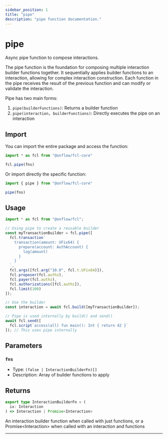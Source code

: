 ```yaml
---
sidebar_position: 1
title: "pipe"
description: "pipe function documentation."
---
```


<!-- THIS DOCUMENT IS AUTO-GENERATED FROM [onflow/fcl-core/../sdk/src/interaction/interaction.ts](https://github.com/onflow/fcl-js/tree/master/packages/fcl-core/../sdk/src/interaction/interaction.ts). DO NOT EDIT MANUALLY -->

# pipe

Async pipe function to compose interactions.

The pipe function is the foundation for composing multiple interaction builder functions together.
It sequentially applies builder functions to an interaction, allowing for complex interaction construction.
Each function in the pipe receives the result of the previous function and can modify or validate the interaction.

Pipe has two main forms:
1. `pipe(builderFunctions)`: Returns a builder function
2. `pipe(interaction, builderFunctions)`: Directly executes the pipe on an interaction

## Import

You can import the entire package and access the function:

```typescript
import * as fcl from "@onflow/fcl-core"

fcl.pipe(fns)
```

Or import directly the specific function:

```typescript
import { pipe } from "@onflow/fcl-core"

pipe(fns)
```

## Usage

```typescript
import * as fcl from "@onflow/fcl";

// Using pipe to create a reusable builder
const myTransactionBuilder = fcl.pipe([
  fcl.transaction`
    transaction(amount: UFix64) {
      prepare(account: AuthAccount) {
        log(amount)
      }
    }
  `,
  fcl.args([fcl.arg("10.0", fcl.t.UFix64)]),
  fcl.proposer(fcl.authz),
  fcl.payer(fcl.authz),
  fcl.authorizations([fcl.authz]),
  fcl.limit(100)
]);

// Use the builder
const interaction = await fcl.build([myTransactionBuilder]);

// Pipe is used internally by build() and send()
await fcl.send([
  fcl.script`access(all) fun main(): Int { return 42 }`
]); // This uses pipe internally
```

## Parameters

### `fns` 


- Type: `(false | InteractionBuilderFn)[]`
- Description: Array of builder functions to apply


## Returns

```typescript
export type InteractionBuilderFn = (
  ix: Interaction
) => Interaction | Promise<Interaction>
```


An interaction builder function when called with just functions, or a Promise&lt;Interaction&gt; when called with an interaction and functions

---